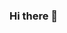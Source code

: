 ### Hi there 👋
<!--

<div>  
  <img height="180em" align="center" src="https://github-readme-stats.vercel.app/api?username=carlosmagno5150&show_icons=true&theme=radical" />  
  <img height="180em" align="center" src="https://github-readme-stats.vercel.app/api/top-langs/?username=carlosmagno5150&layout=compact&theme=radical" />  
</div>
**carlosmagno5150/carlosmagno5150** is a ✨ _special_ ✨ repository because its `README.md` (this file) appears on your GitHub profile.

Here are some ideas to get you started:

- 🔭 I’m currently working on ...
- 🌱 I’m currently learning ...
- 👯 I’m looking to collaborate on ...
- 🤔 I’m looking for help with ...
- 💬 Ask me about ...
- 📫 How to reach me: ...
- 😄 Pronouns: ...
- ⚡ Fun fact: ...
-->
